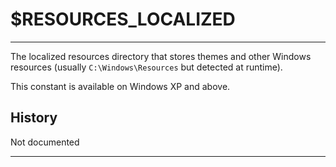 # $RESOURCES_LOCALIZED

---

The localized resources directory that stores themes and other Windows resources (usually `C:\Windows\Resources` but detected at runtime).

This constant is available on Windows XP and above.

## History

Not documented

---